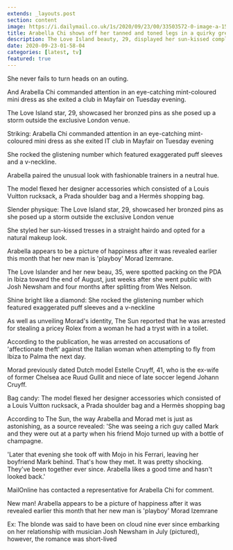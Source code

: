```yaml
---
extends: _layouts.post
section: content
image: https://i.dailymail.co.uk/1s/2020/09/23/00/33503572-0-image-a-15_1600818253048.jpg 
title: Arabella Chi shows off her tanned and toned legs in a quirky green mini dress 
description: The Love Island beauty, 29, displayed her sun-kissed complexion and slender physique in a striking mint-green dress as she exited a club in London on Tuesday. 
date: 2020-09-23-01-58-04 
categories: [latest, tv] 
featured: true 
--- 
```

She never fails to turn heads on an outing. 

And Arabella Chi commanded attention in an eye-catching mint-coloured mini dress as she exited a club in Mayfair on Tuesday evening. 

The Love Island star, 29, showcased her bronzed pins as she posed up a storm outside the exclusive London venue.  

Striking: Arabella Chi commanded attention in an eye-catching mint-coloured mini dress as she exited IT club in Mayfair on Tuesday evening

She rocked the glistening number which featured exaggerated puff sleeves and a v-neckline. 

Arabella paired the unusual look with fashionable trainers in a neutral hue. 

The model flexed her designer accessories which consisted of a Louis Vuitton rucksack, a Prada shoulder bag and a Hermès shopping bag. 

Slender physique: The Love Island star, 29, showcased her bronzed pins as she posed up a storm outside the exclusive London venue

She styled her sun-kissed tresses in a straight hairdo and opted for a natural makeup look. 

Arabella appears to be a picture of happiness after it was revealed earlier this month that her new man is 'playboy' Morad Izemrane. 

The Love Islander and her new beau, 35, were spotted packing on the PDA in Ibiza toward the end of August, just weeks after she went public with Josh Newsham and four months after splitting from Wes Nelson.  

Shine bright like a diamond: She rocked the glistening number which featured exaggerated puff sleeves and a v-neckline

As well as unveiling Morad's identity, The Sun reported that he was arrested for stealing a pricey Rolex from a woman he had a tryst with in a toilet.

According to the publication, he was arrested on accusations of 'affectionate theft' against the Italian woman when attempting to fly from Ibiza to Palma the next day. 

Morad previously dated Dutch model Estelle Cruyff, 41, who is the ex-wife of former Chelsea ace Ruud Gullit and niece of late soccer legend Johann Cruyff.   

Bag candy: The model flexed her designer accessories which consisted of a Louis Vuitton rucksack, a Prada shoulder bag and a Hermès shopping bag

According to The Sun, the way Arabella and Morad met is just as astonishing, as a source revealed: 'She was seeing a rich guy called Mark and they were out at a party when his friend Mojo turned up with a bottle of champagne.

'Later that evening she took off with Mojo in his Ferrari, leaving her boyfriend Mark behind. That's how they met. It was pretty shocking. They've been together ever since. Arabella likes a good time and hasn't looked back.'  

MailOnline has contacted a representative for Arabella Chi for comment. 

New man! Arabella appears to be a picture of happiness after it was revealed earlier this month that her new man is 'playboy' Morad Izemrane

Ex: The blonde was said to have been on cloud nine ever since embarking on her relationship with musician Josh Newsham in July (pictured), however, the romance was short-lived

